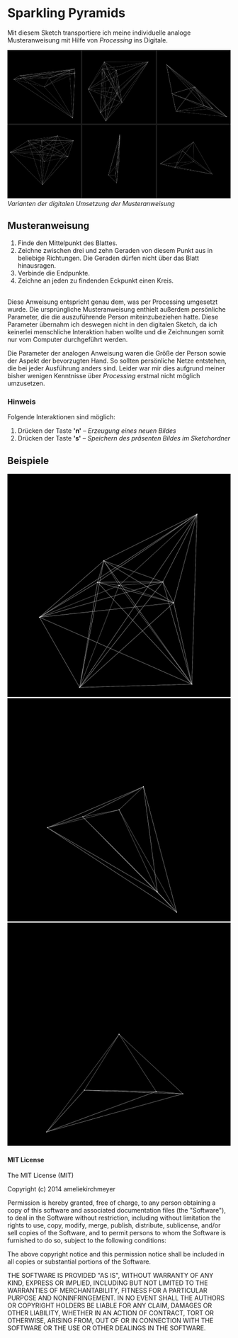# Sparkling Pyramids
Mit diesem Sketch transportiere ich meine individuelle analoge Musteranweisung mit Hilfe von *Processing* ins Digitale.

![screenshots](src/screen.png)<br>
*Varianten der digitalen Umsetzung der Musteranweisung*

## Musteranweisung

1. Finde den Mittelpunkt des Blattes.
2. Zeichne zwischen drei und zehn Geraden von diesem Punkt aus in beliebige Richtungen. Die Geraden dürfen nicht über das Blatt hinausragen.
3. Verbinde die Endpunkte.
4. Zeichne an jeden zu findenden Eckpunkt einen Kreis.

<br>
Diese Anweisung entspricht genau dem, was per Processing umgesetzt wurde. Die ursprüngliche Musteranweisung enthielt außerdem persönliche Parameter, die die auszuführende Person miteinzubeziehen hatte. Diese Parameter übernahm ich deswegen nicht in den digitalen Sketch, da ich keinerlei menschliche Interaktion haben wollte und die Zeichnungen somit nur vom Computer durchgeführt werden.

Die Parameter der analogen Anweisung waren die Größe der Person sowie der Aspekt der bevorzugten Hand. So sollten persönliche Netze entstehen, die bei jeder Ausführung anders sind. Leider war mir dies aufgrund meiner bisher wenigen Kenntnisse über *Processing* erstmal nicht möglich umzusetzen.

### Hinweis

Folgende Interaktionen sind möglich:
1. Drücken der Taste **'n'** – *Erzeugung eines neuen Bildes*
2. Drücken der Taste **'s'** – *Speichern des präsenten Bildes im Sketchordner*

## Beispiele

![example1](src/example1.png)<br>
![example2](src/example2.png)<br>
![example3](src/example3.png)<br>

#### MIT License

The MIT License (MIT)

Copyright (c) 2014 ameliekirchmeyer

Permission is hereby granted, free of charge, to any person obtaining a copy
of this software and associated documentation files (the "Software"), to deal
in the Software without restriction, including without limitation the rights
to use, copy, modify, merge, publish, distribute, sublicense, and/or sell
copies of the Software, and to permit persons to whom the Software is
furnished to do so, subject to the following conditions:

The above copyright notice and this permission notice shall be included in all
copies or substantial portions of the Software.

THE SOFTWARE IS PROVIDED "AS IS", WITHOUT WARRANTY OF ANY KIND, EXPRESS OR
IMPLIED, INCLUDING BUT NOT LIMITED TO THE WARRANTIES OF MERCHANTABILITY,
FITNESS FOR A PARTICULAR PURPOSE AND NONINFRINGEMENT. IN NO EVENT SHALL THE
AUTHORS OR COPYRIGHT HOLDERS BE LIABLE FOR ANY CLAIM, DAMAGES OR OTHER
LIABILITY, WHETHER IN AN ACTION OF CONTRACT, TORT OR OTHERWISE, ARISING FROM,
OUT OF OR IN CONNECTION WITH THE SOFTWARE OR THE USE OR OTHER DEALINGS IN THE
SOFTWARE.